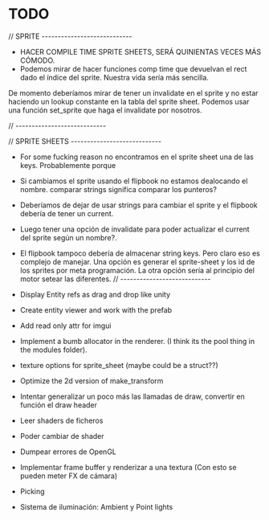 # TODO

// SPRITE ----------------------------

- HACER COMPILE TIME SPRITE SHEETS, SERÁ QUINIENTAS VECES MÁS CÓMODO.
- Podemos mirar de hacer funciones comp time que devuelvan el rect
  dado el índice del sprite. Nuestra vida sería más sencilla.

De momento deberíamos mirar de tener un invalidate en el sprite
y no estar haciendo un lookup constante en la tabla del sprite
sheet. 
Podemos usar una función set_sprite que haga el invalidate por nosotros.

// ----------------------------

// SPRITE SHEETS ----------------------------
- For some fucking reason no encontramos en el sprite sheet una de las keys. Probablemente porque
- Si cambiamos el sprite usando el flipbook no estamos dealocando el nombre.
comparar strings significa comparar los punteros?
- Deberíamos de dejar de usar strings para cambiar el sprite y el flipbook debería de tener un current.
- Luego tener una opción de invalidate para poder actualizar el current del sprite según un nombre?.
- El flipbook tampoco debería de almacenar string keys. Pero claro eso es complejo de manejar. Una    opción es generar el sprite-sheet y los id de los sprites por meta programación. La otra opción sería
al principio del motor setear las diferentes.
// ----------------------------

- Display Entity refs as drag and drop like unity
- Create entity viewer and work with the prefab
- Add read only attr for imgui
- Implement a bumb allocator in the renderer. (I think its the pool thing in the modules folder).
- texture options for sprite_sheet (maybe could be a struct??)
- Optimize the 2d version of make_transform
- Intentar generalizar un poco más las llamadas de draw, convertir en función el draw header
- Leer shaders de ficheros
- Poder cambiar de shader
- Dumpear errores de OpenGL
- Implementar frame buffer y renderizar a una textura (Con esto se pueden meter FX de cámara)
- Picking
- Sistema de iluminación: Ambient y Point lights